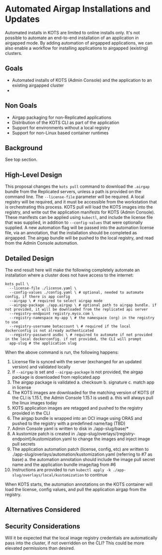 # Automated Airgap Installations and Updates

Automated installs in KOTS are limited to online installs only.
It's not possible to automate an end-to-end installation of an application in airgapped mode.
By adding automation of airgapped applications, we can also enable a workflow for installing applications to airgapped (existing) clusters.

## Goals

- Automated installs of KOTS (Admin Console) and the application to an existing airgapped cluster
-

## Non Goals

- Airgap packaging for non-Replicated applications
- Distribution of the KOTS CLI as part of the application
- Support for environments without a local registry
- Support for non-Linux based container runtimes

## Background

See top section.


## High-Level Design

This proposal changes the `kots pull` command to download the `.airgap` bundle from the Replicated servers, unless a path is provided on the command line.
The `--license-file` parameter will be required.
A local registry will be required, and it must be accessible from the workstation that is orchestrating this process.
KOTS pull will load the KOTS images into the registry, and write out the application manifests for KOTS (Admin Console).
These manifests can be applied using `kubectl`, and include the license file that was supplied, in addition to `--config-values` that were optionally supplied.
A new automation flag will be passed into the automation license file, via an annotation, that the installation should be completed as airgapped.
The airgap bundle will be pushed to the local registry, and read from the Admin Console automation.

## Detailed Design

The end result here will make the following completely automate an installation where a cluster does not have access to the internet:

```shell
kots pull \
  --license-file ./license.yaml \
  --config-values ./config.yaml \ # optional, needed to automate config, if there is app config
  --airgap \ # required to select airgap mode
  --airgap-package ./app.airgap \ # optional path to airgap bundle. if not provided, it will be downloaded from the replicated api server
  --registry-endpoint registry.myco.com \
  --registry-namespace my-app \ # the namespace (org) in the registry to use
  --registry-username botaccount \ # required if the local dockerconfig is not already authenticated
  --registry-password asdbc \ # required to automate if not provided in the local dockerconfig. if not provided, the CLI will prompt
  app-slug # the application slug
```

When the above command is run, the following happens:
1. License file is synced with the server (exchanged for an updated version) and validated locally
2. If `--airgap` is set and `--airgap-package` is not provided, the airgap package is downloaded from replicated.app
3. The airgap package is validated
  a. checksum
  b. signature
  c. match app in license
4. The KOTS images are downloaded for the matching version of KOTS (if the CLI is 1.15.1, the Admin Console 1.15.1 is used)
  a. this will always pull the linux images today
5. KOTS application images are retagged and pushed to the registry provided in the CLI
6. The airgap bundle is wrapped into an OCI image using ORAS and pushed to the registry with a predefined name/tag (TBD)
7. Admin Console yaml is written to disk in ./app-slug/base/*
8. A kustomize patch is created in ./app-slug/overlays/{registry-endpoint}/kustomization.yaml to change the images and inject image pull secrets
9. The application automation patch (license, config, etc) are written to ./app-slug/overlays/automation/kustomization.yaml (referring to #7 as base)
  a. the automation annotation should include the image pull secret name and the application bundle image/tag from #6
9. Instructions are provided to run `kubectl apply -k ./app-slug/overlays/local/kustomization` to continue

When KOTS starts, the automation annotations on the KOTS container will load the license, config values, and pull the application airgap from the registry.

## Alternatives Considered


## Security Considerations

Will it be expected that the local image registry credentials are automatically pass into the cluster, if not overridden on the CLI?
This could be more elevated permissions than desired.

